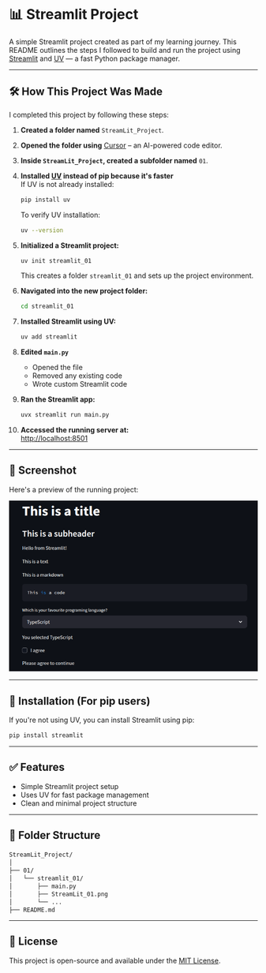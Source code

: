 # 📊 Streamlit Project

A simple Streamlit project created as part of my learning journey. This README outlines the steps I followed to build and run the project using [Streamlit](https://streamlit.io/) and [UV](https://github.com/astral-sh/uv) — a fast Python package manager.

---

## 🛠️ How This Project Was Made

I completed this project by following these steps:

1. **Created a folder named** `StreamLit_Project`.

2. **Opened the folder using** [Cursor](https://www.cursor.so/) – an AI-powered code editor.

3. **Inside `StreamLit_Project`, created a subfolder named** `01`.

4. **Installed [UV](https://github.com/astral-sh/uv) instead of pip because it's faster**  
   If UV is not already installed:
   ```bash
   pip install uv
   ```
   To verify UV installation:
   ```bash
   uv --version
   ```

5. **Initialized a Streamlit project:**
   ```bash
   uv init streamlit_01
   ```
   This creates a folder `streamlit_01` and sets up the project environment.

6. **Navigated into the new project folder:**
   ```bash
   cd streamlit_01
   ```

7. **Installed Streamlit using UV:**
   ```bash
   uv add streamlit
   ```

8. **Edited `main.py`**  
   - Opened the file  
   - Removed any existing code  
   - Wrote custom Streamlit code

9. **Ran the Streamlit app:**
   ```bash
   uvx streamlit run main.py
   ```

10. **Accessed the running server at:**  
    [http://localhost:8501](http://localhost:8501)

---

## 📸 Screenshot

Here's a preview of the running project:

![Streamlit Screenshot](streamlit_01/StreamLit_01.png)

---

## 🚀 Installation (For pip users)

If you're not using UV, you can install Streamlit using pip:

```bash
pip install streamlit
```

---

## ✅ Features

- Simple Streamlit project setup
- Uses UV for fast package management
- Clean and minimal project structure

---

## 📂 Folder Structure

```
StreamLit_Project/
│
├── 01/
│   └── streamlit_01/
│       ├── main.py
│       ├── StreamLit_01.png
│       └── ...
├── README.md
```

---

## 📝 License

This project is open-source and available under the [MIT License](LICENSE).
